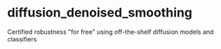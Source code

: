 # diffusion_denoised_smoothing
Certified robustness "for free" using off-the-shelf diffusion models and classifiers
